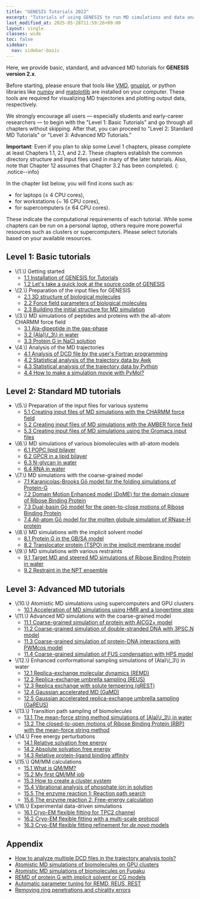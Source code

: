 ```yaml
---
title: "GENESIS Tutorials 2022"
excerpt: "Tutorials of using GENESIS to run MD simulations and data analysis."
last_modified_at: 2025-05-28T11:59:26+09:00
layout: single
classes: wide
toc: false
sidebar:
  nav: sidebar-basic
---
```


Here, we provide basic, standard, and advanced MD tutorials for **GENESIS version 2.x**.

Before starting, please ensure that tools like
[VMD](http://www.ks.uiuc.edu/Research/vmd/), [gnuplot](http://www.gnuplot.info),
or python libraries like [numpy](https://numpy.org/) and
[matplotlib](https://matplotlib.org/) are installed on your computer. These
tools are required for visualizing MD trajectories and plotting output data,
respectively.

We strongly encourage all users — especially students and early-career
researchers — to begin with the "Level 1: Basic Tutorials" and go through all
chapters without skipping. After that, you can proceed to "Level 2: Standard MD
Tutorials" or "Level 3: Advanced MD Tutorials."

**Important**: Even if you plan to skip some Level 1 chapters, please complete at least
Chapters 1.1, 2.1, and 2.2. These chapters establish the common directory
structure and input files used in many of the later tutorials. Also, note that
Chapter 12 assumes that Chapter 3.2 has been completed.
{: .notice--info}

In the chapter list below, you will find icons such as:

- <i class="fas fa-laptop"></i> for laptops (≤ 4 CPU cores),
- <i class="fas fa-computer"></i> for workstations (~ 16 CPU cores),
- <i class="fas fa-network-wired"></i> for supercomputers (≥ 64 CPU cores).

These indicate the computational requirements of each tutorial. While some
chapters can be run on a personal laptop, others require more powerful resources
such as clusters or supercomputers. Please select tutorials based on your
available resources.



## Level 1: Basic tutorials 

- \\(1.\\) Getting started
    - [1.1 Installation of GENESIS for Tutorials](/tutorials/genesis_tutorial_1.1_2022/)
    - [1.2 Let's take a quick look at the source code of GENESIS](/tutorials/genesis_tutorial_1.2_2022/)
- \\(2.\\) Preparation of the input files for GENESIS
    - [2.1 3D structure of biological molecules](/tutorials/genesis_tutorial_2.1_2022/)
    - [2.2 Force field parameters of biological molecules](/tutorials/genesis_tutorial_2.2_2022/)
    - [2.3 Building the initial structure for MD simulation](/tutorials/genesis_tutorial_2.3_2022/)
- \\(3.\\) MD simulations of peptides and proteins with the all-atom CHARMM force field
    - [3.1 Ala-dipeptide in the gas-phase](/tutorials/genesis_tutorial_3.1_2022/) <i class="fas fa-laptop"></i>
    - [3.2 (Ala)\\(_3\\) in water](/tutorials/genesis_tutorial_3.2_2022/) <i class="fas fa-computer"></i>
    - [3.3 Protein G in NaCl solution](/tutorials/genesis_tutorial_3.3_2022/) <i class="fas fa-computer"></i>
- \\(4.\\) Analysis of the MD trajectories
    - [4.1 Analysis of DCD file by the user's Fortran programming](/tutorials/genesis_tutorial_4.1_2022/)
    - [4.2 Statistical analysis of the trajectory data by Awk](/tutorials/genesis_tutorial_4.2_2022/)
    - [4.3 Statistical analysis of the trajectory data by Python](/tutorials/genesis_tutorial_4.3_2022/)
    - [4.4 How to make a simulation movie with PyMol?](/tutorials/genesis_tutorial_4.4_2022/)

## Level 2: Standard MD tutorials

- \\(5.\\) Preparation of the input files for various systems
    - [5.1 Creating input files of MD simulations with the CHARMM force field](/tutorials/genesis_tutorial_5.1_2022/)
    - [5.2 Creating input files of MD simulations with the AMBER force field](/tutorials/genesis_tutorial_5.2_2022/)
    - [5.3 Creating input files of MD simulations using the Gromacs input files](/tutorials/genesis_tutorial_5.3_2022/)
- \\(6.\\) MD simulations of various biomolecules with all-atom models
    - [6.1 POPC lipid bilayer](/tutorials/genesis_tutorial_6.1_2022/) <i class="fas fa-computer"></i>
    - [6.2 GPCR in a lipid bilayer](/tutorials/genesis_tutorial_6.2_2022/)
    - [6.3 N-glycan in water](/tutorials/genesis_tutorial_6.3_2022/)
    - [6.4 RNA in water](/tutorials/genesis_tutorial_6.4_2022/)
- \\(7.\\) MD simulations with the coarse-grained model
    - [7.1 Karanicolas-Brooks Gō model for the folding simulations of Protein-G](/tutorials/genesis_tutorial_7.1_2022/) <i class="fas fa-laptop"></i>
    - [7.2 Domain Motion Enhanced model (DoME) for the domain closure of Ribose Binding Protein](/tutorials/genesis_tutorial_7.2_2022/) <i class="fas fa-laptop"></i>
    - [7.3 Dual-basin Gō model for the open-to-close motions of Ribose Binding Protein](/tutorials/genesis_tutorial_7.3_2022/) <i class="fas fa-laptop"></i>
    - [7.4 All-atom Gō model for the molten globule simulation of RNase-H protein](/tutorials/genesis_tutorial_7.4_2022/) <i class="fas fa-laptop"></i>
- \\(8.\\) MD simulations with the implicit solvent model
    - [8.1 Protein G in the GB/SA model](/tutorials/genesis_tutorial_8.1_2022/) <i class="fas fa-laptop"></i>
    - [8.2 Translocator protein (TSPO) in the implicit membrane model](/tutorials/genesis_tutorial_8.2_2022/) <i class="fas fa-laptop"></i>
- \\(9.\\) MD simulations with various restraints
    - [9.1 Target MD and steered MD simulations of Ribose Binding Protein in water](/tutorials/genesis_tutorial_9.1_2022/)
    - [9.2 Restraint in the NPT ensemble](/tutorials/genesis_tutorial_9.2_2022/)


## Level 3: Advanced MD tutorials 

- \\(10.\\) Atomistic MD simulations using supercomputers and GPU clusters
    - [10.1 Acceleration of MD simulations using HMR and a longertime step](/tutorials/genesis_tutorial_10.1_2022/)
- \\(11.\\) Advanced MD simulations with the coarse-grained model
    - [11.1 Coarse-grained simulation of protein with AICG2+ model](/tutorials/genesis_tutorial_11.1_2022/) <i class="fas fa-laptop"></i> 
    - [11.2 Coarse-grained simulation of double-stranded DNA with 3PSC.N model](/tutorials/genesis_tutorial_11.2_2022/) <i class="fas fa-computer"></i>
    - [11.3 Coarse-grained simulation of protein-DNA interactions with PWMcos model](/tutorials/genesis_tutorial_11.3_2022/) <i class="fas fa-computer"></i>
    - [11.4 Coarse-grained simulation of FUS condensation with HPS model](/tutorials/genesis_tutorial_11.4_2022/) <i class="fas fa-computer"></i>
- \\(12.\\) Enhanced conformational sampling simulations of (Ala)\\(_3\\) in water
    - [12.1 Replica-exchange molecular dynamics (REMD)](/tutorials/genesis_tutorial_12.1_2022/) <i class="fas fa-network-wired"></i>
    - [12.2 Replica-exchange umbrella sampling (REUS)](/tutorials/genesis_tutorial_12.2_2022/) <i class="fas fa-network-wired"></i>
    - [12.3 Replica exchange with solute tempering (gREST)](/tutorials/genesis_tutorial_12.3_2022/) <i class="fas fa-network-wired"></i>
    - [12.4 Gaussian accelerated MD (GaMD)](/tutorials/genesis_tutorial_12.4_2022/) <i class="fas fa-computer"></i>
    - [12.5 Gaussian accelerated replica-exchange umbrella sampling (GaREUS)](/tutorials/genesis_tutorial_12.5_2022/) <i class="fas fa-network-wired"></i>
- \\(13.\\) Transition path sampling of biomolecules
    - [13.1 The mean-force string method simulations of (Ala)\\(_3\\) in water](/tutorials/genesis_tutorial_13.1_2022/) <i class="fas fa-computer"></i>
    - [13.2 The closed-to-open motions of Ribose Binding Protein (RBP) with the mean-force string method](/tutorials/genesis_tutorial_13.2_2022/) <i class="fas fa-network-wired"></i>
- \\(14.\\) Free energy perturbations
    - [14.1 Relative solvation free energy](/tutorials/genesis_tutorial_14.1_2022/) <i class="fas fa-computer"></i>
    - [14.2 Absolute solvation free energy](/tutorials/genesis_tutorial_14.2_2022/) <i class="fas fa-computer"></i>
    - [14.3 Relative protein-ligand binding affinity](/tutorials/genesis_tutorial_14.3_2022/) <i class="fas fa-network-wired"></i>
- \\(15.\\) QM/MM calculations
    - [15.1 What is QM/MM?](/tutorials/genesis_tutorial_15.1_2022/)
    - [15.2 My first QM/MM job](/tutorials/genesis_tutorial_15.2_2022/) <i class="fas fa-computer"></i>
    - [15.3 How to create a cluster system](/tutorials/genesis_tutorial_15.3_2022/) <i class="fas fa-laptop"></i>
    - [15.4 Vibrational analysis of phosphate ion in solution](/tutorials/genesis_tutorial_15.4_2022/) <i class="fas fa-computer"></i>
    - [15.5 The enzyme reaction 1: Reaction path search](/tutorials/genesis_tutorial_15.5_2022/) <i class="fas fa-network-wired"></i>
    - [15.6 The enzyme reaction 2: Free-energy calculation](/tutorials/genesis_tutorial_15.6_2022/) <i class="fas fa-network-wired"></i>
- \\(16.\\) Experimental data-driven simulations
    - [16.1 Cryo-EM flexible fitting for TPC2 channel](/tutorials/genesis_tutorial_16.1_2022/) <i class="fas fa-computer"></i>
    - [16.2 Cryo-EM flexible fitting with a multi-scale protocol](/tutorials/genesis_tutorial_16.2_2022/) <i class="fas fa-network-wired"></i>
    - [16.3 Cryo-EM flexible fitting refinement for *de novo* models](/tutorials/genesis_tutorial_16.3_2022/) <i class="fas fa-network-wired"></i>

## Appendix

- [How to analyze multiple DCD files in the trajectory analysis tools?](/tutorials/genesis_tutorial_appendix_1_2022/)
- [Atomistic MD simulations of biomolecules on GPU clusters](/tutorials/genesis_tutorial_appendix_2_2022/)
- [Atomistic MD simulations of biomolecules on Fugaku](/tutorials/genesis_tutorial_appendix_3_2022/)
- [REMD of protein G with implicit solvent or CG models](/tutorials/genesis_tutorial_appendix_4_2022/)
- [Automatic parameter tuning for REMD, REUS, REST](/tutorials/genesis_tutorial_appendix_5_2022/)
- [Removing ring penetrations and chirality errors](/tutorials/genesis_tutorial_appendix_6_2022/)

<!--
## Old tutorials

- [Tutorials for ver. 1.4-1.6](/tutorials/genesis_tutorial_2019/)
- [Tutorials for ver. 1.0-1.3](tutorials.md)

-->
